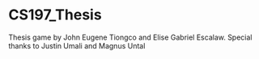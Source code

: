 # CS197_Thesis
Thesis game by John Eugene Tiongco and Elise Gabriel Escalaw. Special thanks to Justin Umali and Magnus Untal
